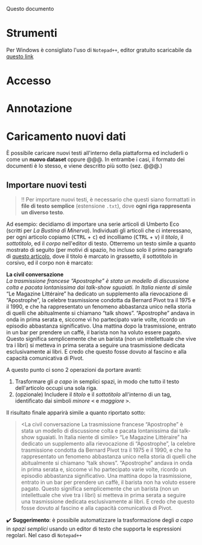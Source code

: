 Questo documento 

# Strumenti

Per Windows è consigliato l'uso di `Notepad++`, editor gratuito scaricabile da [questo link](https://notepad-plus-plus.org/downloads/)

# Accesso

# Annotazione

# Caricamento nuovi dati

È possibile caricare nuovi testi all'interno della piattaforma ed includerli o come un **nuovo dataset** oppure @@@. In entrambe i casi, il formato dei documenti è lo stesso, e viene descritto più sotto (sez. @@@.)

## Importare nuovi testi

> :bangbang: Per importare nuovi testi, è necessario che questi siano formattati in **file di testo semplice** (estensione `.txt`), dove **ogni riga rappresenta un diverso testo**.  

Ad esempio: decidiamo di importare una serie articoli di Umberto Eco (scritti per *La Bustina di Minerva*). Individuati gli articoli che ci interessano, per ogni articolo copiamo (<kbd>CTRL</kbd> + <kbd>c</kbd>) ed incolliamo (<kbd>CTRL</kbd> + <kbd>v</kbd>) il *titolo*, il *sottotitolo*, ed il *corpo* nell'editor di testo. Otterremo un testo simile a quanto mostrato di seguito (per motivi di spazio, ho incluso solo il primo paragrafo di [questo articolo](https://espresso.repubblica.it/opinioni/la-bustina-di-minerva/2015/12/22/news/la-civil-conversazione-1.244548), dove il titolo è marcato in grassetto, il sottotitolo in corsivo, ed il corpo non è marcato:

**La civil conversazione**  
*La trasmissione francese “Apostrophe” è stata un modello di discussione colta e pacata lontanissima dai talk-show sguaiati. In Italia niente di simile*  
“Le Magazine Littéraire” ha dedicato un supplemento alla rievocazione di “Apostrophe”, la celebre trasmissione condotta da Bernard Pivot tra il 1975 e il 1990, e che ha rappresentato un fenomeno abbastanza unico nella storia di quelli che abitualmente si chiamano “talk shows”. “Apostrophe” andava in onda in prima serata e, siccome vi ho partecipato varie volte, ricordo un episodio abbastanza significativo. Una mattina dopo la trasmissione, entrato in un bar per prendere un caffè, il barista non ha voluto essere pagato. Questo significa semplicemente che un barista (non un intellettuale che vive tra i libri) si metteva in prima serata a seguire una trasmissione dedicata esclusivamente ai libri. E credo che questo fosse dovuto al fascino e alla capacità comunicativa di Pivot.

A questo punto ci sono 2 operazioni da portare avanti:

1. Trasformare gli *a capo* in semplici spazi, in modo che tutto il testo dell'articolo occupi una sola riga.
2. (opzionale) Includere il *titolo* e il *sottotitolo* all'interno di un tag, identificato dai simboli *minore* <kbd><</kbd> e *maggiore* <kbd>></kbd>.

Il risultato finale apparirà simile a quanto riportato sotto:

> <La civil conversazione La trasmissione francese “Apostrophe” è stata un modello di discussione colta e pacata lontanissima dai talk-show sguaiati. In Italia niente di simile> “Le Magazine Littéraire” ha dedicato un supplemento alla rievocazione di “Apostrophe”, la celebre trasmissione condotta da Bernard Pivot tra il 1975 e il 1990, e che ha rappresentato un fenomeno abbastanza unico nella storia di quelli che abitualmente si chiamano “talk shows”. “Apostrophe” andava in onda in prima serata e, siccome vi ho partecipato varie volte, ricordo un episodio abbastanza significativo. Una mattina dopo la trasmissione, entrato in un bar per prendere un caffè, il barista non ha voluto essere pagato. Questo significa semplicemente che un barista (non un intellettuale che vive tra i libri) si metteva in prima serata a seguire una trasmissione dedicata esclusivamente ai libri. E credo che questo fosse dovuto al fascino e alla capacità comunicativa di Pivot.

:heavy_check_mark: **Suggerimento**: è possibile automatizzare la trasformazione degli *a capo* in *spazi semplici* usando un editor di testo che supporta le espressioni regolari. Nel caso di `Notepad++`
